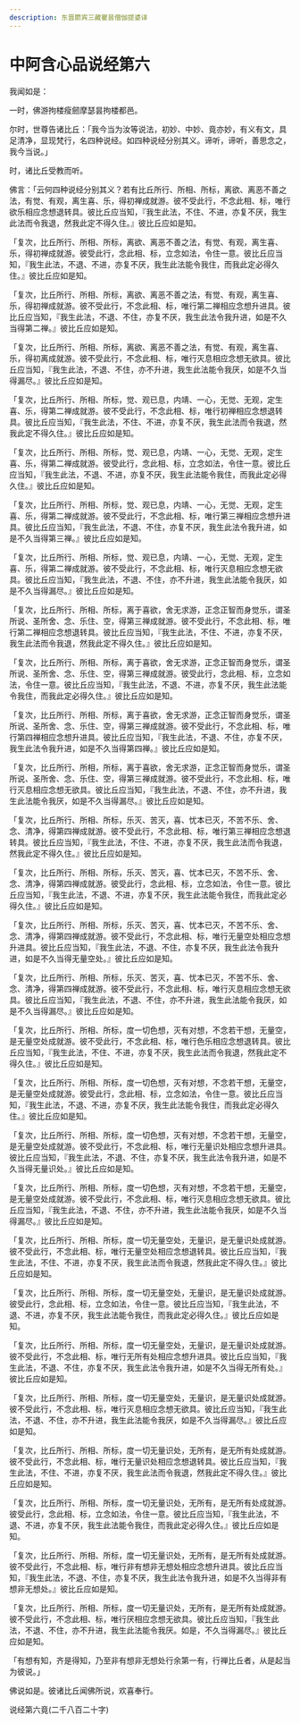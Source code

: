 ```yaml
---
description: 东晋罽宾三藏瞿昙僧伽提婆译
---
```


# 中阿含心品说经第六

我闻如是：

一时，佛游拘楼瘦劒摩瑟昙拘楼都邑。

尔时，世尊告诸比丘：「我今当为汝等说法，初妙、中妙、竟亦妙，有义有文，具足清净，显现梵行，名四种说经。如四种说经分别其义。谛听，谛听，善思念之，我今当说。」

时，诸比丘受教而听。

佛言：「云何四种说经分别其义？若有比丘所行、所相、所标，离欲、离恶不善之法，有觉、有观，离生喜、乐，得初禅成就游。彼不受此行，不念此相、标，唯行欲乐相应念想退转具。彼比丘应当知，『我生此法，不住、不进，亦复不厌，我生此法而令我退，然我此定不得久住。』彼比丘应如是知。

「复次，比丘所行、所相、所标，离欲、离恶不善之法，有觉、有观，离生喜、乐，得初禅成就游。彼受此行，念此相、标，立念如法，令住一意。彼比丘应当知，『我生此法，不退、不进，亦复不厌，我生此法能令我住，而我此定必得久住。』彼比丘应如是知。

「复次，比丘所行、所相、所标，离欲、离恶不善之法，有觉、有观，离生喜、乐，得初禅成就游。彼不受此行，不念此相、标，唯行第二禅相应念想升进具。彼比丘应当知，『我生此法，不退、不住，亦复不厌，我生此法令我升进，如是不久当得第二禅。』彼比丘应如是知。

「复次，比丘所行、所相、所标，离欲、离恶不善之法，有觉、有观，离生喜、乐，得初离成就游。彼不受此行，不念此相、标，唯行灭息相应念想无欲具。彼比丘应当知，『我生此法，不退、不住，亦不升进，我生此法能令我厌，如是不久当得漏尽。』彼比丘应如是知。

「复次，比丘所行、所相、所标，觉、观已息，内靖、一心，无觉、无观，定生喜、乐，得第二禅成就游。彼不受此行，不念此相、标，唯行初禅相应念想退转具。彼比丘应当知，『我生此法，不住、不进，亦复不厌，我生此法而令我退，然我此定不得久住。』彼比丘应如是知。

「复次，比丘所行、所相、所标，觉、观已息，内靖、一心，无觉、无观，定生喜、乐，得第二禅成就游。彼受此行，念此相、标，立念如法，令住一意。彼比丘应当知，『我生此法，不退、不进，亦复不厌，我生此法能令我住，而我此定必得久住。』彼比丘应如是知。

「复次，比丘所行、所相、所标，觉、观已息，内靖、一心，无觉、无观，定生喜、乐，得第二禅成就游。彼不受此行，不念此相、标，唯行第三禅相应念想升进具。彼比丘应当知，『我生此法，不退、不住，亦复不厌，我生此法令我升进，如是不久当得第三禅。』彼比丘应如是知。

「复次，比丘所行、所相、所标，觉、观已息，内靖、一心，无觉、无观，定生喜、乐，得第二禅成就游。彼不受此行，不念此相、标，唯行灭息相应念想无欲具。彼比丘应当知，『我生此法，不退、不住，亦不升进，我生此法能令我厌，如是不久当得漏尽。』彼比丘应如是知。

「复次，比丘所行、所相、所标，离于喜欲，舍无求游，正念正智而身觉乐，谓圣所说、圣所舍、念、乐住、空，得第三禅成就游。彼不受此行，不念此相、标，唯行第二禅相应念想退转具。彼比丘应当知，『我生此法，不住、不进，亦复不厌，我生此法而令我退，然我此定不得久住。』彼比丘应如是知。

「复次，比丘所行、所相、所标，离于喜欲，舍无求游，正念正智而身觉乐，谓圣所说、圣所舍、念、乐住、空，得第三禅成就游。彼受此行，念此相、标，立念如法，令住一意。彼比丘应当知，『我生此法，不退、不进，亦复不厌，我生此法能令我住，而我此定必得久住。』彼比丘应如是知。

「复次，比丘所行、所相、所标，离于喜欲，舍无求游，正念正智而身觉乐，谓圣所说、圣所舍、念、乐住、空，得第三禅成就游。彼不受此行，不念此相、标，唯行第四禅相应念想升进具。彼比丘应当知，『我生此法，不退、不住，亦复不厌，我生此法令我升进，如是不久当得第四禅。』彼比丘应如是知。

「复次，比丘所行、所相，所标，离于喜欲，舍无求游，正念正智而身觉乐，谓圣所说、圣所舍、念、乐住、空，得第三禅成就游。彼不受此行，不念此相、标，唯行灭息相应念想无欲具。彼比丘应当知，『我生此法，不退、不住，亦不升进，我生此法能令我厌，如是不久当得漏尽。』彼比丘应如是知。

「复次，比丘所行、所相、所标，乐灭、苦灭，喜、忧本已灭，不苦不乐、舍、念、清净，得第四禅成就游。彼不受此行，不念此相、标，唯行第三禅相应念想退转具。彼比丘应当知，『我生此法，不住、不进，亦复不厌，我生此法而令我退，然我此定不得久住。』彼比丘应如是知。

「复次，比丘所行、所相、所标，乐灭、苦灭，喜、忧本已灭，不苦不乐、舍、念、清净，得第四禅成就游。彼受此行，念此相、标，立念如法，令住一意。彼比丘应当知，『我生此法，不退、不进，亦复不厌，我生此法能令我住，而我此定必得久住。』彼比丘应如是知。

「复次，比丘所行、所相、所标，乐灭、苦灭，喜、忧本已灭，不苦不乐、舍、念、清净，得第四禅成就游。彼不受此行，不念此相、标，唯行无量空处相应念想升进具。彼比丘应当知，『我生此法，不退、不住，亦复不厌，我生此法令我升进，如是不久当得无量空处。』彼比丘应如是知。

「复次，比丘所行、所相、所标，乐灭、苦灭，喜、忧本已灭，不苦不乐、舍、念、清净，得第四禅成就游。彼不受此行，不念此相、标，唯行灭息相应念想无欲具。彼比丘应当知，『我生此法，不退、不住，亦不升进，我生此法能令我厌，如是不久当得漏尽。』彼比丘应如是知。

「复次，比丘所行、所相、所标，度一切色想，灭有对想，不念若干想，无量空，是无量空处成就游。彼不受此行，不念此相、标，唯行色乐相应念想退转具。彼比丘应当知，『我生此法，不住、不进，亦复不厌，我生此法而令我退，然我此定不得久住。』彼比丘应如是知。

「复次，比丘所行、所相、所标，度一切色想，灭有对想，不念若干想，无量空，是无量空处成就游。彼受此行，念此相、标，立念如法，令住一意。彼比丘应当知，『我生此法，不退、不进，亦复不厌，我生此法能令我住，而我此定必得久住。』彼比丘应如是知。

「复次，比丘所行、所相、所标，度一切色想，灭有对想，不念若干想，无量空，是无量空处成就游。彼不受此行，不念此相、标，唯行无量识处相应念想升进具。彼比丘应当知，『我生此法，不退、不住，亦复不厌，我生此法令我升进，如是不久当得无量识处。』彼比丘应如是知。

「复次，比丘所行、所相、所标，度一切色想，灭有对想，不念若干想，无量空，是无量空处成就游。彼不受此行，不念此相、标，唯行灭息相应念想无欲具。彼比丘应当知，『我生此法，不退、不住，亦不升进，我生此法能令我厌，如是不久当得漏尽。』彼比丘应如是知。

「复次，比丘所行、所相、所标，度一切无量空处，无量识，是无量识处成就游。彼不受此行，不念此相、标，唯行无量空处相应念想退转具。彼比丘应当知，『我生此法，不住、不进，亦复不厌，我生此法而令我退，然我此定不得久住。』彼比丘应如是知。

「复次，比丘所行、所相、所标，度一切无量空处，无量识，是无量识处成就游。彼受此行，念此相、标，立念如法，令住一意。彼比丘应当知，『我生此法，不退、不进，亦复不厌，我生此法能令我住，而我此定必得久住。』彼比丘应如是知。

「复次，比丘所行、所相、所标，度一切无量空处，无量识，是无量识处成就游。彼不受此行，不念此相、标，唯行无所有处相应念想升进具。彼比丘应当知，『我生此法，不退、不住，亦复不厌，我生此法令我升进，如是不久当得无所有处。』彼比丘应如是知。

「复次，比丘所行、所相、所标，度一切无量空处，无量识，是无量识处成就游。彼不受此行，不念此相、标，唯行灭息相应念想无欲具。彼比丘应当知，『我生此法，不退、不住，亦不升进，我生此法能令我厌，如是不久当得漏尽。』彼比丘应如是知。

「复次，比丘所行、所相、所标，度一切无量识处，无所有，是无所有处成就游。彼不受此行，不念此相、标，唯行无量识处相应念想退转具。彼比丘应当知，『我生此法，不住、不进，亦复不厌，我生此法而令我退，然我此定不得久住。』彼比丘应如是知。

「复次，比丘所行、所相、所标，度一切无量识处，无所有，是无所有处成就游。彼受此行，念此相、标，立念如法，令住一意。彼比丘应当知，『我生此法，不退、不进，亦复不厌，我生此法能令我住，而我此定必得久住。』彼比丘应如是知。

「复次，比丘所行、所相、所标，度一切无量识处，无所有，是无所有处成就游。彼不受此行，不念此相、标，唯行非有想非无想处相应念想升进具。彼比丘应当知，『我生此法，不退、不住，亦复不厌，我生此法令我升进，如是不久当得非有想非无想处。』彼比丘应如是知。

「复次，比丘所行、所相、所标，度一切无量识处，无所有，是无所有处成就游。彼不受此行，不念此相、标，唯行厌相应念想无欲具。彼比丘应当知，『我生此法，不退、不住，亦不升进，我生此法能令我厌。如是，不久当得漏尽。』彼比丘应如是知。

「有想有知，齐是得知，乃至非有想非无想处行余第一有，行禅比丘者，从是起当为彼说。」

佛说如是。彼诸比丘闻佛所说，欢喜奉行。

说经第六竟(二千八百二十字)
